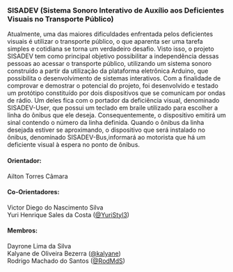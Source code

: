 <h3> SISADEV (Sistema Sonoro Interativo de Auxílio aos Deficientes Visuais no Transporte Público) </h3>

<p>Atualmente, uma das maiores dificuldades enfrentada pelos deficientes visuais é utilizar o transporte público, o que aparenta ser uma tarefa simples e cotidiana se torna  um verdadeiro desafio. Visto isso, o projeto SISADEV tem como principal objetivo possibilitar a independência dessas pessoas ao acessar o transporte público, utilizando um sistema sonoro construído a partir da utilização da plataforma eletrônica Arduino, que possibilita o desenvolvimento de sistemas interativos. Com a finalidade de comprovar e demostrar o potencial do projeto, foi desenvolvido e testado um protótipo constituído por dois dispositivos que se comunicam por ondas de rádio. Um deles fica com o portador da deficiência visual, denominado SISADEV-User, que  possui um teclado em braile utilizado para escolher a linha do ônibus que ele deseja. Consequentemente, o dispositivo emitirá um sinal contendo o número da linha definida. Quando o ônibus da linha desejada estiver se aproximando, o dispositivo que será instalado no ônibus, denominado SISADEV-Bus,informará ao motorista que há um deficiente visual à espera no ponto de ônibus.</p>

<h4>Orientador:</h4> 
Ailton Torres Câmara

<h4>Co-Orientadores:</h4>
Victor Diego do Nascimento Silva <br>
Yuri Henrique Sales da Costa (<a href="github.com/YuriStyl3">@YuriStyl3</a>) <br>

<h4>Membros:</h4>
Dayrone Lima da Silva <br>
Kalyane de Oliveira Bezerra (<a href="github.com/kalyane">@kalyane</a>) <br>
Rodrigo Machado do Santos (<a href="github.com/RodMdS">@RodMdS</a>) 

